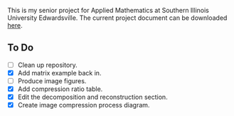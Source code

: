 This is my senior project for Applied Mathematics at Southern Illinois University Edwardsville. The current project document can be downloaded [here](https://github.com/asbeeny/senior-project/raw/master/project.pdf).

## To Do
- [ ] Clean up repository.
- [x] Add matrix example back in.
- [ ] Produce image figures.
- [x] Add compression ratio table.
- [x] Edit the decomposition and reconstruction section.
- [x] Create image compression process diagram.